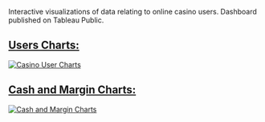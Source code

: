 Interactive visualizations of data relating to online casino users. Dashboard published on Tableau Public.

## [Users Charts:](https://public.tableau.com/views/Casino-UsersCharts/CasinoUserCharts?:language=en-US&:display_count=n&:origin=viz_share_link)
<div class='tableauPlaceholder' id='viz1691526869246' style='position: relative'><noscript><a href='#'><img alt='Casino User Charts ' src='https:&#47;&#47;public.tableau.com&#47;static&#47;images&#47;Ca&#47;Casino-UsersCharts&#47;CasinoUserCharts&#47;1_rss.png' style='border: none' /></a></noscript><object class='tableauViz'  style='display:none;'><param name='host_url' value='https%3A%2F%2Fpublic.tableau.com%2F' /> <param name='embed_code_version' value='3' /> <param name='site_root' value='' /><param name='name' value='Casino-UsersCharts&#47;CasinoUserCharts' /><param name='tabs' value='no' /><param name='toolbar' value='yes' /><param name='static_image' value='https:&#47;&#47;public.tableau.com&#47;static&#47;images&#47;Ca&#47;Casino-UsersCharts&#47;CasinoUserCharts&#47;1.png' /> <param name='animate_transition' value='yes' /><param name='display_static_image' value='yes' /><param name='display_spinner' value='yes' /><param name='display_overlay' value='yes' /><param name='display_count' value='yes' /><param name='language' value='en-US' /></object></div>

## [Cash and Margin Charts:](https://public.tableau.com/views/Casino-CashandMarginCharts/CashandMarginCharts?:language=en-US&:display_count=n&:origin=viz_share_link)
<div class='tableauPlaceholder' id='viz1691526946890' style='position: relative'><noscript><a href='#'><img alt='Cash and Margin Charts ' src='https:&#47;&#47;public.tableau.com&#47;static&#47;images&#47;Ca&#47;Casino-CashandMarginCharts&#47;CashandMarginCharts&#47;1_rss.png' style='border: none' /></a></noscript><object class='tableauViz'  style='display:none;'><param name='host_url' value='https%3A%2F%2Fpublic.tableau.com%2F' /> <param name='embed_code_version' value='3' /> <param name='site_root' value='' /><param name='name' value='Casino-CashandMarginCharts&#47;CashandMarginCharts' /><param name='tabs' value='no' /><param name='toolbar' value='yes' /><param name='static_image' value='https:&#47;&#47;public.tableau.com&#47;static&#47;images&#47;Ca&#47;Casino-CashandMarginCharts&#47;CashandMarginCharts&#47;1.png' /> <param name='animate_transition' value='yes' /><param name='display_static_image' value='yes' /><param name='display_spinner' value='yes' /><param name='display_overlay' value='yes' /><param name='display_count' value='yes' /><param name='language' value='en-US' /></object></div>